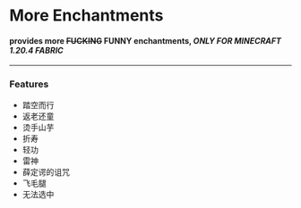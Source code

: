 # More Enchantments
#### provides more ~~FUCKING~~ **FUNNY** enchantments, ***ONLY FOR MINECRAFT 1.20.4 FABRIC***

---

### Features
- 踏空而行
- 返老还童
- 烫手山芋
- 折寿
- 轻功
- 雷神
- 薛定谔的诅咒
- 飞毛腿
- 无法选中